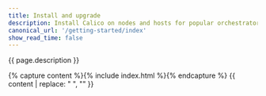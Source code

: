 ```yaml
---
title: Install and upgrade
description: Install Calico on nodes and hosts for popular orchestrators, and upgrade to new versions. 
canonical_url: '/getting-started/index'
show_read_time: false
---
```


{{ page.description }}

{% capture content %}{% include index.html %}{% endcapture %}
{{ content | replace: "    ", "" }}
